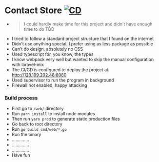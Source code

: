 # Contact Store [![CD](https://github.com/r-hydra/contact-store/actions/workflows/deploy-do.yml/badge.svg)](https://github.com/r-hydra/contact-store/actions/workflows/deploy-do.yml)

* > I could hardly make time for this project and didn't have enough time to do TDD
* I tried to follow a standard project structure that I found on the internet
* Didn't use anything special, I prefer using as less package as possible
* Can't do design, absolutely no CSS
* Used typescript for, you know, the types
* I know webpack very well but wanted to skip the manual configuration with laravel-mix
* The CI/CD is configured to deploy the project at http://128.199.202.48:8080
* Used supervisor to run the program in background
* Firewall not enabled, happy attacking


### Build process

* First go to `/web/` directory
* Run `yarn install` to install node modules
* Then run `yarn prod` to generate static production files
* Go back to root directory
* Run `go build cmd/web/*.go`
* Run the binary
* ..............
* ..............
* ..............
* Have fun
    